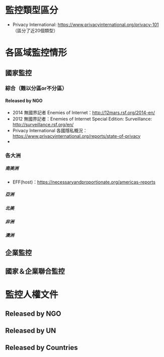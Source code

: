 # 監控類型區分
- Privacy International: https://www.privacyinternational.org/privacy-101 （區分了近20個類型）
# 各區域監控情形

## 國家監控
### 綜合（難以分區or不分區）
#### Released by NGO
- 2014 無國界記者 Enemies of Internet：http://12mars.rsf.org/2014-en/
- 2012 無國界記者：Enemies of Internet Special Edition: Surveillance: http://surveillance.rsf.org/en/
- Privacy International 各國隱私概況：https://www.privacyinternational.org/reports/state-of-privacy
- 

### 各大洲

##### 南美洲
- EFF(host)：https://necessaryandproportionate.org/americas-reports

##### 亞洲


##### 北美

##### 非洲

##### 澳洲


## 企業監控

## 國家＆企業聯合監控

# 監控人權文件

## Released by NGO
## Released by UN
## Released by Countries
